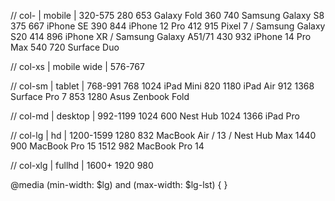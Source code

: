 
// col-     | mobile      |   320-575
280     653   Galaxy Fold
360     740   Samsung Galaxy S8
375     667   iPhone SE
390     844   iPhone 12 Pro
412     915   Pixel 7 / Samsung Galaxy S20
414     896   iPhone XR / Samsung Galaxy A51/71
430     932   iPhone 14 Pro Max
540     720   Surface Duo

// col-xs   | mobile wide |   576-767


// col-sm   | tablet      |   768-991
768     1024   iPad Mini
820     1180   iPad Air
912     1368   Surface Pro 7
853     1280   Asus Zenbook Fold

// col-md   | desktop     |   992-1199
1024     600   Nest Hub
1024    1366   iPad Pro

// col-lg   | hd          |   1200-1599
1280     832    MacBook Air / 13 / Nest Hub Max
1440     900    MacBook Pro 15
1512     982    MacBook Pro 14

// col-xlg  | fullhd   |   1600+
1920     980

@media (min-width: $lg) and (max-width: $lg-lst) {
}
